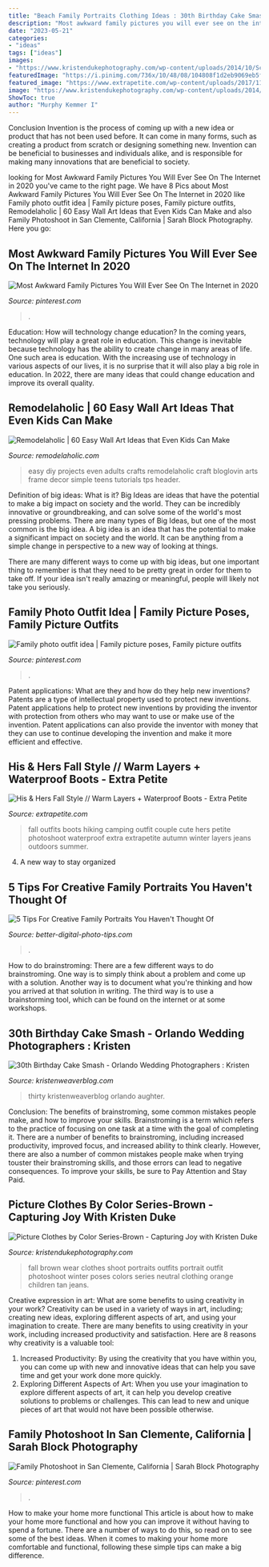```yaml
---
title: "Beach Family Portraits Clothing Ideas : 30th Birthday Cake Smash"
description: "Most awkward family pictures you will ever see on the internet in 2020"
date: "2023-05-21"
categories:
- "ideas"
tags: ["ideas"]
images:
- "https://www.kristendukephotography.com/wp-content/uploads/2014/10/Screen-Shot-2014-10-02-at-1.05.18-AM.png"
featuredImage: "https://i.pinimg.com/736x/10/48/08/104808f1d2eb9069eb5faa8fb04c997f.jpg"
featured_image: "https://www.extrapetite.com/wp-content/uploads/2017/11/fall-couple-outfits-outdoors-hiking-family-photos.jpg"
image: "https://www.kristendukephotography.com/wp-content/uploads/2014/10/Screen-Shot-2014-10-02-at-1.05.18-AM.png"
ShowToc: true
author: "Murphy Kemmer I"
---
```



Conclusion
Invention is the process of coming up with a new idea or product that has not been used before. It can come in many forms, such as creating a product from scratch or designing something new. Invention can be beneficial to businesses and individuals alike, and is responsible for making many innovations that are beneficial to society.

	

		
looking for Most Awkward Family Pictures You Will Ever See On The Internet in 2020 you've came to the right page. We have 8 Pics about Most Awkward Family Pictures You Will Ever See On The Internet in 2020 like Family photo outfit idea | Family picture poses, Family picture outfits, Remodelaholic | 60 Easy Wall Art Ideas that Even Kids Can Make and also Family Photoshoot in San Clemente, California | Sarah Block Photography. Here you go:
		
    
## Most Awkward Family Pictures You Will Ever See On The Internet In 2020

<img loading=lazy src="https://i.pinimg.com/736x/10/48/08/104808f1d2eb9069eb5faa8fb04c997f.jpg" onerror="this.onerror=null;this.src='https://tse2.mm.bing.net/th?id=OIP.RKIVAD5VdNU02-t4nH8C1gHaLH&amp;pid=15.1';" alt="Most Awkward Family Pictures You Will Ever See On The Internet in 2020">

_Source: pinterest.com_

>. 

	

Education: How will technology change education?
In the coming years, technology will play a great role in education. This change is inevitable because technology has the ability to create change in many areas of life. One such area is education. With the increasing use of technology in various aspects of our lives, it is no surprise that it will also play a big role in education. In 2022, there are many ideas that could change education and improve its overall quality.

    
## Remodelaholic | 60 Easy Wall Art Ideas That Even Kids Can Make

<img loading=lazy src="http://www.remodelaholic.com/wp-content/uploads/2015/07/Frameworthy-DIY-Art-Projects-and-Tutorials-even-kids-can-do-these.jpg" onerror="this.onerror=null;this.src='https://tse4.mm.bing.net/th?id=OIP.95rqedq5bZyVRT1m8ddtdQHaMs&amp;pid=15.1';" alt="Remodelaholic | 60 Easy Wall Art Ideas that Even Kids Can Make">

_Source: remodelaholic.com_

>easy diy projects even adults crafts remodelaholic craft bloglovin arts frame decor simple teens tutorials tps header. 

	

Definition of big ideas: What is it?
Big Ideas are ideas that have the potential to make a big impact on society and the world. They can be incredibly innovative or groundbreaking, and can solve some of the world's most pressing problems.
There are many types of Big Ideas, but one of the most common is the big idea. A big idea is an idea that has the potential to make a significant impact on society and the world. It can be anything from a simple change in perspective to a new way of looking at things.

There are many different ways to come up with big ideas, but one important thing to remember is that they need to be pretty great in order for them to take off. If your idea isn't really amazing or meaningful, people will likely not take you seriously.

    
## Family Photo Outfit Idea | Family Picture Poses, Family Picture Outfits

<img loading=lazy src="https://i.pinimg.com/736x/f3/b8/e6/f3b8e63ce41c76307e965256ea958c11--family-photo-outfits-family-photos.jpg" onerror="this.onerror=null;this.src='https://tse2.mm.bing.net/th?id=OIP.SciaODr6NSSHUqRiSZhZUgHaK0&amp;pid=15.1';" alt="Family photo outfit idea | Family picture poses, Family picture outfits">

_Source: pinterest.com_

>. 

	

Patent applications: What are they and how do they help new inventions?
Patents are a type of intellectual property used to protect new inventions. Patent applications help to protect new inventions by providing the inventor with protection from others who may want to use or make use of the invention. Patent applications can also provide the inventor with money that they can use to continue developing the invention and make it more efficient and effective.

    
## His &amp; Hers Fall Style // Warm Layers + Waterproof Boots - Extra Petite

<img loading=lazy src="https://www.extrapetite.com/wp-content/uploads/2017/11/fall-couple-outfits-outdoors-hiking-family-photos.jpg" onerror="this.onerror=null;this.src='https://tse2.mm.bing.net/th?id=OIP.yts2ZM2Eeq9opCSMphPp6wHaK6&amp;pid=15.1';" alt="His &amp; Hers Fall Style // Warm Layers + Waterproof Boots - Extra Petite">

_Source: extrapetite.com_

>fall outfits boots hiking camping outfit couple cute hers petite photoshoot waterproof extra extrapetite autumn winter layers jeans outdoors summer. 

	

4. A new way to stay organized

    
## 5 Tips For Creative Family Portraits You Haven&#039;t Thought Of

<img loading=lazy src="https://www.better-digital-photo-tips.com/images/creative-beach-family-pose.jpg" onerror="this.onerror=null;this.src='https://tse4.mm.bing.net/th?id=OIP.nONgME_Hbf28erFL9oH1MwAAAA&amp;pid=15.1';" alt="5 Tips For Creative Family Portraits You Haven&#039;t Thought Of">

_Source: better-digital-photo-tips.com_

>. 

	

How to do brainstroming:
There are a few different ways to do brainstroming. One way is to simply think about a problem and come up with a solution. Another way is to document what you're thinking and how you arrived at that solution in writing. The third way is to use a brainstorming tool, which can be found on the internet or at some workshops.

    
## 30th Birthday Cake Smash - Orlando Wedding Photographers : Kristen

<img loading=lazy src="https://kristenweaverblog.com/wp-content/uploads/2017/05/30-cakesmash-07.jpg" onerror="this.onerror=null;this.src='https://tse1.mm.bing.net/th?id=OIP.ZEpPRjKI1JAz6x51nGlMFQHaLH&amp;pid=15.1';" alt="30th Birthday Cake Smash - Orlando Wedding Photographers : Kristen">

_Source: kristenweaverblog.com_

>thirty kristenweaverblog orlando aughter. 

	

Conclusion: The benefits of brainstroming, some common mistakes people make, and how to improve your skills.
Brainstroming is a term which refers to the practice of focusing on one task at a time with the goal of completing it. There are a number of benefits to brainstroming, including increased productivity, improved focus, and increased ability to think clearly. However, there are also a number of common mistakes people make when trying touster their brainstroming skills, and those errors can lead to negative consequences. To improve your skills, be sure to Pay Attention and Stay Paid.

    
## Picture Clothes By Color Series-Brown - Capturing Joy With Kristen Duke

<img loading=lazy src="https://www.kristendukephotography.com/wp-content/uploads/2014/10/Screen-Shot-2014-10-02-at-1.05.18-AM.png" onerror="this.onerror=null;this.src='https://tse4.mm.bing.net/th?id=OIP.sTcQ5ILrXXnuZH_-WcOHGQHaKT&amp;pid=15.1';" alt="Picture Clothes by Color Series-Brown - Capturing Joy with Kristen Duke">

_Source: kristendukephotography.com_

>fall brown wear clothes shoot portraits outfits portrait outfit photoshoot winter poses colors series neutral clothing orange children tan jeans. 

	

Creative expression in art: What are some benefits to using creativity in your work?
Creativity can be used in a variety of ways in art, including; creating new ideas, exploring different aspects of art, and using your imagination to create. There are many benefits to using creativity in your work, including increased productivity and satisfaction. Here are 8 reasons why creativity is a valuable tool: 
1. Increased Productivity: By using the creativity that you have within you, you can come up with new and innovative ideas that can help you save time and get your work done more quickly.
2. Exploring Different Aspects of Art: When you use your imagination to explore different aspects of art, it can help you develop creative solutions to problems or challenges. This can lead to new and unique pieces of art that would not have been possible otherwise. 

    
## Family Photoshoot In San Clemente, California | Sarah Block Photography

<img loading=lazy src="https://i.pinimg.com/736x/f3/bf/2e/f3bf2e4df9ad0bf5dcbc52fdc33f72e9.jpg" onerror="this.onerror=null;this.src='https://tse3.mm.bing.net/th?id=OIP.RZT0xMuup9JIz5ZpsRy1HgHaLH&amp;pid=15.1';" alt="Family Photoshoot in San Clemente, California | Sarah Block Photography">

_Source: pinterest.com_

>. 

	

How to make your home more functional
This article is about how to make your home more functional and how you can improve it without having to spend a fortune. There are a number of ways to do this, so read on to see some of the best ideas. When it comes to making your home more comfortable and functional, following these simple tips can make a big difference.

